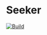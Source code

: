 # Seeker




[![Build](https://img.youtube.com/vi/YOUTUBE_VIDEO_ID_HERE/0.jpg)](https://youtu.be/mLf-d8wXq1Y)
